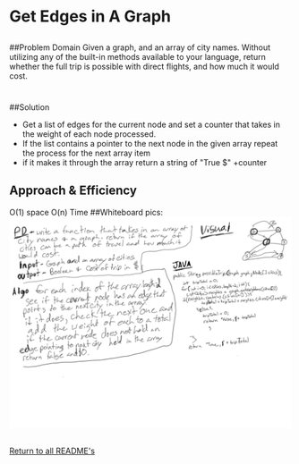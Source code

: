 # Get Edges in A Graph

##
##Problem Domain
Given a graph, and an array of city names. Without utilizing any of the built-in methods available to your language, return whether the full trip is possible with direct flights, and how much it would cost.

#
##Solution
* Get a list of edges for the current node and set a counter that takes in the weight of each node processed.
* If the list contains a pointer to the next node in the given array repeat the process for the next array item
* if it makes it through the array return a string of "True $" +counter 
## Approach & Efficiency
O(1) space
O(n) Time
##Whiteboard pics:
![](../assets/GetEdge.jpg)

##

[Return to all README's](../../../../../README.md)
